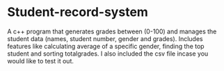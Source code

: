 # Student-record-system

A c++ program that generates grades between (0-100) and manages the student data (names, student number, gender and grades). 
Includes features like calculating average of a specific gender, finding the top student and sorting totalgrades.
I also included the csv file incase you would like to test it out.
